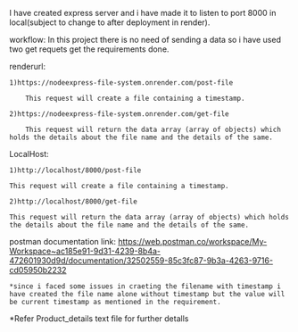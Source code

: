 I have created express server and  i have made it to listen to port 8000 in local(subject to change to after deployment in render).

workflow:
In this project there is no need of sending  a data so i  have used two get requets get the requirements done.

renderurl:

    1)https://nodeexpress-file-system.onrender.com/post-file
    
        This request will create a file containing a timestamp.
        
    2)https://nodeexpress-file-system.onrender.com/get-file
    
        This request will return the data array (array of objects) which holds the details about the file name and the details of the same.
        
        
LocalHost:

    1)http://localhost/8000/post-file
    
    This request will create a file containing a timestamp.
    
    2)http://localhost/8000/get-file
    
    This request will return the data array (array of objects) which holds the details about the file name and the details of the same.
    


 postman documentation link:
    https://web.postman.co/workspace/My-Workspace~ac185e91-9d31-4239-8b4a-472601930d9d/documentation/32502559-85c3fc87-9b3a-4263-9716-cd05950b2232

    *since i faced some issues in craeting the filename with timestamp i have created the file name alone without timestamp but the value will be current timestamp as mentioned in the requirement.
   *Refer Product_details text file for further detalls
